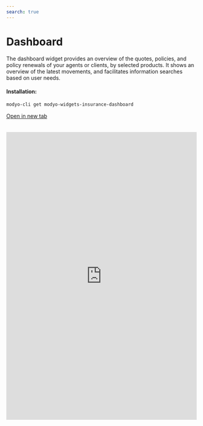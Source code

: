 ```yaml
---
search: true
---
```


# Dashboard

The dashboard widget provides an overview of the quotes, policies, and policy renewals of your agents or clients, by selected products. It shows an overview of the latest movements, and facilitates information searches based on user needs.

#### Installation:

```bash
modyo-cli get modyo-widgets-insurance-dashboard
```

[Open in new tab](https://widgets.modyo.com/insurance/broker/dashboard)

<iframe id="widgetFrame" src="https://widgets.modyo.com/insurance/broker/dashboard" width="100%" frameBorder="0"  style="min-height:762px;overflow:auto;margin-top:20px;"/>

| Feature       | Description                                                                                                                                                                                |
| ------------- | ------------------------------------------------------------------------------------------------------------------------------------------------------------------------------------------ |
| Search tool   | Easy-to-search information through key data from quotes and policies. Customize search options and search by product ID, policyholder name, or quote numbers.             |
| Date filter   | Filters results and optimizes searches based on user needs or time periods established by legal teams.                          |
| Results table | Configure key data according to user device and business needs to show a summary of important information on quotes, policies and renewals.                                                  |
| Organizer     | Optimize space by customizing displayed results, and use the order filter to sort results by newest, oldest, or alphanumerically.                                                           |
| New quote     | Quick access to creating new quotes, directly from the main dashboard.                                                                                               |
| New policy    | Makes it easy to issue policies by searching through current quotes that agents can issue. Displays results of the latest quotes created, to help increase the conversion rate (policy issuance). |
